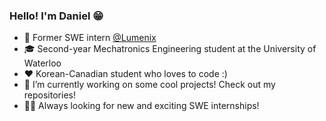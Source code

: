 ### Hello! I'm Daniel 😁

- 👷 Former SWE intern [@Lumenix](https://lumenix.com/)
- 🎓 Second-year Mechatronics Engineering student at the University of Waterloo
- ❤ Korean-Canadian student who loves to code :)
- 🔨 I’m currently working on some cool projects! Check out my repositories!
- 🤝🏻 Always looking for new and exciting SWE internships! 


